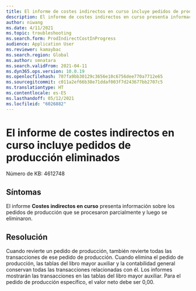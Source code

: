```yaml
---
title: El informe de costes indirectos en curso incluye pedidos de producción eliminados
description: El informe de costes indirectos en curso presenta información sobre los pedidos de producción que se procesaron parcialmente y luego se eliminaron.
author: niwang
ms.date: 4/11/2021
ms.topic: troubleshooting
ms.search.form: ProdIndirectCostInProgress
audience: Application User
ms.reviewer: kamaybac
ms.search.region: Global
ms.author: smnatara
ms.search.validFrom: 2021-04-11
ms.dyn365.ops.version: 10.0.19
ms.openlocfilehash: 707fa9bb30129c3656e10c6756dee770a7712e65
ms.sourcegitcommit: c011a2ef66b38e71ddaf003f7d243677bb2707c5
ms.translationtype: HT
ms.contentlocale: es-ES
ms.lasthandoff: 05/12/2021
ms.locfileid: "6026882"
---
```

# <a name="the-indirect-costs-in-process-report-includes-deleted-production-orders"></a>El informe de costes indirectos en curso incluye pedidos de producción eliminados

Número de KB: 4612748

## <a name="symptoms"></a>Síntomas

El informe **Costes indirectos en curso** presenta información sobre los pedidos de producción que se procesaron parcialmente y luego se eliminaron.

## <a name="resolution"></a>Resolución

Cuando revierte un pedido de producción, también revierte todas las transacciones de ese pedido de producción. Cuando elimina el pedido de producción, las tablas del libro mayor auxiliar y la contabilidad general conservan todas las transacciones relacionadas con él. Los informes mostrarán las transacciones en las tablas del libro mayor auxiliar. Para el pedido de producción específico, el valor neto debe ser 0,00.
